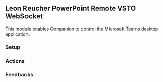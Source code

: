 ## Leon Reucher PowerPoint Remote VSTO WebSocket

This module enables Companion to control the Microsoft Teams desktop application. 

### Setup


### Actions


### Feedbacks
